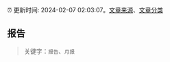 :alarm_clock: 更新时间: 2024-02-07 02:03:07。[文章来源](/README.md)、[文章分类](/TAGS.md)

## 报告


> 关键字：`报告`、`月报`



